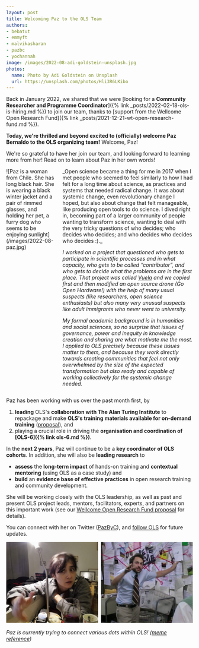 ```yaml
---
layout: post
title: Welcoming Paz to the OLS Team
authors:
- bebatut
- emmyft
- malvikasharan
- pazbc
- yochannah
image: /images/2022-08-adi-goldstein-unsplash.jpg
photos:
  name: Photo by Adi Goldstein on Unsplash
  url: https://unsplash.com/photos/Hli3R6LKibo
---
```


Back in January 2022, we shared that we were [looking for a **Community Researcher and Programme Coordinator**]({% link _posts/2022-02-18-ols-is-hiring.md %}) to join our team, thanks to [support from the Wellcome Open Research Fund]({% link _posts/2021-12-21-wt-open-research-fund.md %}).

__Today, we're thrilled and beyond excited to (officially) welcome Paz Bernaldo to the OLS organizing team!__
Welcome, Paz!

We're so grateful to have her join our team, and looking forward to learning more from her! Read on to learn about Paz in her own words!

<div class="columns">
  <div class="column is-3" markdown="1">
![Paz is a woman from Chile. She has long black hair. She is wearing a black winter jacket and a pair of rimmed glasses, and holding her pet, a furry dog who seems to be enjoying sunlight](/images/2022-08-paz.jpg)
  </div>
  <div class="column" markdown="1">
_Open science became a thing for me in 2017 when I met people who seemed to feel similarly to how I had felt for a long time about science, as practices and systems that needed radical change. It was about systemic change, even revolutionary change I hoped, but also about change that felt manageable, like producing open tools to do science. I dived right in, becoming part of a larger community of people wanting to transform science, wanting to deal with the very tricky questions of who decides; who decides who decides; and who decides who decides who decides :)._

_I worked on a project that questioned who gets to participate in scientific processes and in what capacity, who gets to be called “contributor”, and who gets to decide what the problems are in the first place. That project was called [Vuela](https://vuela.cc/) and we copied first and then modified an open source drone (Go Open Hardware!) with the help of many usual suspects (like researchers, open science enthusiasts) but also many very unusual suspects like adult immigrants who never went to university._

_My formal academic background is in humanities and social sciences, so no surprise that issues of governance, power and inequity in knowledge creation and sharing are what motivate me the most. I applied to OLS precisely because these issues matter to them, and because they work directly towards creating communities that feel not only overwhelmed by the size of the expected transformation but also ready and capable of working collectively for the systemic change needed._
  </div>
</div>

Paz has been working with us over the past month first, by
1. **leading** OLS's **collaboration with The Alan Turing Institute** to repackage and make **OLS's training materials available for on-demand training** ([proposal](https://zenodo.org/record/6974060)), and
2. playing a crucial role in driving the **organisation and coordination of [OLS-6]({% link ols-6.md %})**.

In the **next 2 years**, Paz will continue to be a **key coordinator of OLS cohorts**. In addition, she will also be **leading research** to
- **assess** the **long-term impact** of hands-on training and **contextual mentoring** (using OLS as a case study) and
- **build** an **evidence base of effective practices** in open research training and community development.

She will be working closely with the OLS leadership, as well as past and present OLS project leads, mentors, facilitators, experts, and partners on this important work (see our [Wellcome Open Research Fund proposal](https://zenodo.org/record/5267934) for details).

You can connect with her on Twitter ([PazByC](https://twitter.com/PazByC)), and [follow OLS](https://twitter.com/openlifesci) for future updates.

![Paz is connecting dots in her mind, mimicking a meme reference to one of the most famous scenes of It's Always Sunny In Philadelphia in which the character Charlie goes on a conspiratorial rant about how he believes a person named 'Pepe Silvia' does not exist.](/images/2022-08-paz-meme.png)

*Paz is currently trying to connect various dots within OLS! ([meme reference](https://knowyourmeme.com/memes/pepe-silvia))*
